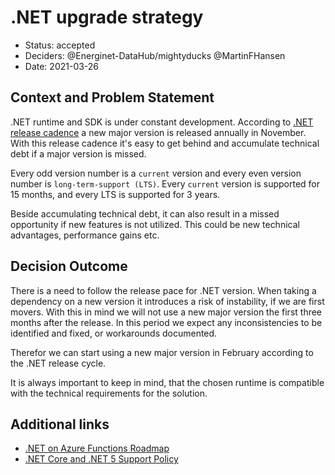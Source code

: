 # .NET upgrade strategy

* Status: accepted
* Deciders: @Energinet-DataHub/mightyducks @MartinFHansen
* Date: 2021-03-26

## Context and Problem Statement

.NET runtime and SDK is under constant development. According to [.NET release cadence](https://dotnet.microsoft.com/platform/support/policy/dotnet-core) a new major version is released annually in November. With this release cadence it's easy to get behind and accumulate technical debt if a major version is missed.

Every odd version number is a `current` version and every even version number is `long-term-support (LTS)`. Every `current` version is supported for 15 months, and every LTS is supported for 3 years.

Beside accumulating technical debt, it can also result in a missed opportunity if new features is not utilized. This could be new technical advantages, performance gains etc.

## Decision Outcome

There is a need to follow the release pace for .NET version. When taking a dependency on a new version it introduces a risk of instability, if we are first movers. With this in mind we will not use a new major version the first three months after the release. In this period we expect any inconsistencies to be identified and fixed, or workarounds documented.

Therefor we can start using a new major version in February according to the .NET release cycle.

It is always important to keep in mind, that the chosen runtime is compatible with the technical requirements for the solution.

## Additional links

* [.NET on Azure Functions Roadmap](https://techcommunity.microsoft.com/t5/apps-on-azure/net-on-azure-functions-roadmap/ba-p/2197916)
* [.NET Core and .NET 5 Support Policy](https://dotnet.microsoft.com/platform/support/policy/dotnet-core)
